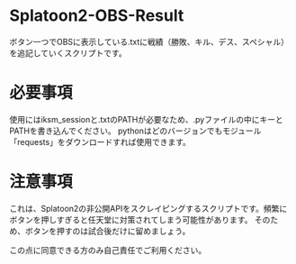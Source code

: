 # Splatoon2-OBS-Result

ボタン一つでOBSに表示している.txtに戦績（勝敗、キル、デス、スペシャル）を追記していくスクリプトです。

# 必要事項

使用にはiksm_sessionと.txtのPATHが必要なため、.pyファイルの中にキーとPATHを書き込んでください。
pythonはどのバージョンでもモジュール「requests」をダウンロードすれば使用できます。

# 注意事項

これは、Splatoon2の非公開APIをスクレイピングするスクリプトです。頻繁にボタンを押しすぎると任天堂に対策されてしまう可能性があります。
そのため、ボタンを押すのは試合後だけに留めましょう。

この点に同意できる方のみ自己責任でご利用ください。
